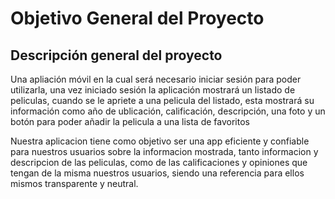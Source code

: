 # Objetivo General del Proyecto

## Descripción general del proyecto

Una apliación móvil en la cual será necesario iniciar sesión para poder utilizarla, una vez iniciado sesión la aplicación mostrará un listado de peliculas, cuando se le apriete a una pelicula del listado, esta mostrará su información como año de ublicación, calificación, descripción, una foto y un botón para poder añadir la pelicula a una lista de favoritos

Nuestra aplicacion tiene como objetivo ser una app eficiente y confiable para nuestros usuarios sobre la informacion mostrada, tanto informacion y descripcion de las peliculas, como de las calificaciones y opiniones que tengan de la misma nuestros usuarios, siendo una referencia para ellos mismos transparente y neutral.
